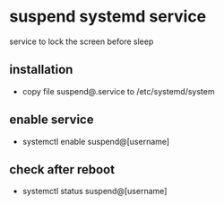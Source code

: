 # suspend systemd service

service to lock the screen before sleep

## installation

- copy file suspend@.service to /etc/systemd/system

## enable service

- systemctl enable suspend@[username]

## check after reboot

- systemctl status suspend@[username]
